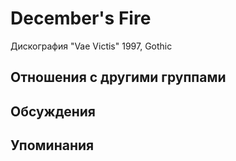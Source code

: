 # December's Fire

Дискография
"Vae Victis" 1997, Gothic

## Отношения с другими группами


## Обсуждения


## Упоминания

